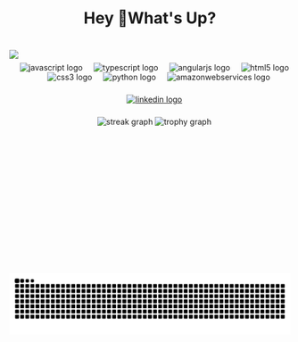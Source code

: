 <h1 align="center">Hey 👋What's Up?</h1>

###

<br clear="both">

<img align="left" height="400" src="blob:https://sdmntprnortheu.oaiusercontent.com/files/00000000-e6dc-61f4-909f-13602a6b2814/raw?se=2025-07-22T01%3A48%3A49Z&sp=r&sv=2024-08-04&sr=b&scid=5ff76823-a841-5351-8df4-9a0554b3fcba&skoid=04233560-0ad7-493e-8bf0-1347c317d021&sktid=a48cca56-e6da-484e-a814-9c849652bcb3&skt=2025-07-22T00%3A50%3A47Z&ske=2025-07-23T00%3A50%3A47Z&sks=b&skv=2024-08-04&sig=ikC60Mc3QTq%2BLKlLaCGEXIFNzFb0NAyBaKrB%2BbQYEzQ%3D"  />

###

<div align="center">
  <img src="https://cdn.jsdelivr.net/gh/devicons/devicon/icons/javascript/javascript-original.svg" height="60" alt="javascript logo"  />
  <img width="12" />
  <img src="https://skillicons.dev/icons?i=ts" height="60" alt="typescript logo"  />
  <img width="12" />
  <img src="https://cdn.jsdelivr.net/gh/devicons/devicon/icons/angularjs/angularjs-original.svg" height="60" alt="angularjs logo"  />
  <img width="12" />
  <img src="https://cdn.jsdelivr.net/gh/devicons/devicon/icons/html5/html5-original.svg" height="60" alt="html5 logo"  />
  <img width="12" />
  <img src="https://cdn.jsdelivr.net/gh/devicons/devicon/icons/css3/css3-original.svg" height="60" alt="css3 logo"  />
  <img width="12" />
  <img src="https://skillicons.dev/icons?i=py" height="60" alt="python logo"  />
  <img width="12" />
  <img src="https://skillicons.dev/icons?i=aws" height="60" alt="amazonwebservices logo"  />
</div>

###

<div align="center">
  <a href="https://www.linkedin.com/in/vinicius-schimidt/" target="_blank">
    <img src="https://img.shields.io/static/v1?message=LinkedIn&logo=linkedin&label=&color=0077B5&logoColor=white&labelColor=&style=for-the-badge" height="25" alt="linkedin logo"  />
  </a>
</div>

###

<div align="center">
  <img src="https://streak-stats.demolab.com?user=viniciusschimidt&locale=en&mode=daily&theme=dracula&hide_border=false&border_radius=5&order=3" height="150" alt="streak graph"  />
  <img src="https://github-profile-trophy.vercel.app?username=viniciusschimidt&theme=dracula&column=-1&row=1&margin-w=8&margin-h=8&no-bg=false&no-frame=false&order=4" height="150" alt="trophy graph"  />
</div>

###

<picture>
  <source media="(prefers-color-scheme: dark)" srcset="https://raw.githubusercontent.com/viniciusschimidt/viniciusschimidt/output/pacman-contribution-graph-dark.svg">
  <source media="(prefers-color-scheme: light)" srcset="https://raw.githubusercontent.com/viniciusschimidt/viniciusschimidt/output/pacman-contribution-graph.svg">
  <img alt="pacman contribution graph" src="https://raw.githubusercontent.com/viniciusschimidt/viniciusschimidt/output/pacman-contribution-graph.svg">
</picture>

###
